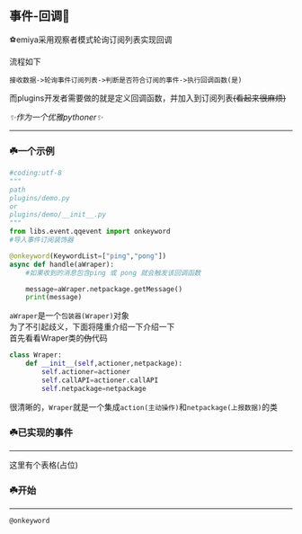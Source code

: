 ## 事件-回调🌸
⚽emiya采用观察者模式轮询订阅列表实现回调<br>


流程如下

```
接收数据->轮询事件订阅列表->判断是否符合订阅的事件->执行回调函数(是)
```
而plugins开发者需要做的就是定义回调函数，并加入到订阅列表<s>(看起来很麻烦)</s>

_✨作为一个优雅pythoner✨_
___
### ☘️一个示例
```python
#coding:utf-8
"""
path
plugins/demo.py
or
plugins/demo/__init__.py
"""
from libs.event.qqevent import onkeyword
#导入事件订阅装饰器

@onkeyword(KeywordList=["ping","pong"])
async def handle(aWraper):
    #如果收到的消息包含ping 或 pong 就会触发该回调函数

    message=aWraper.netpackage.getMessage()
    print(message)

```
`aWraper`是一个`包装器(Wraper)`对象<br>
为了不引起歧义，下面将隆重介绍一下介绍一下<br>
首先看看Wraper类的<s>伪</s>代码
```python
class Wraper:
    def __init__(self,actioner,netpackage):
        self.actioner=actioner
        self.callAPI=actioner.callAPI
        self.netpackage=netpackage
```
很清晰的，`Wraper`就是一个集成`action(主动操作)`和`netpackage(上报数据)`的类




### ☘️已实现的事件
---
这里有个表格(占位)



### ☘️开始
___
<a name="onkeyword">`@onkeyword`</a>
